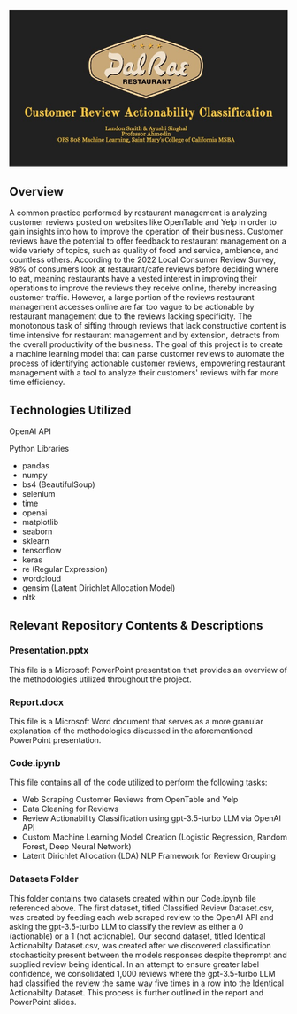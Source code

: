 ![alt text](https://github.com/landonsmith235/Customer_Review_Classification/blob/fcc6833573fb3339df475dc4ccbe9b44c75a97ed/Images/title_slide.jpg)

## **Overview**
A common practice performed by restaurant management is analyzing customer reviews posted on websites like OpenTable and Yelp in order to gain insights into how to improve the operation of their business. Customer reviews have the potential to offer feedback to restaurant management on a wide variety of topics, such as quality of food and service, ambience, and countless others. According to the 2022 Local Consumer Review Survey, 98% of consumers look at restaurant/cafe reviews before deciding where to eat, meaning restaurants have a vested interest in improving their operations to improve the reviews they receive online, thereby increasing customer traffic. However, a large portion of the reviews restaurant management accesses online are far too vague to be actionable by restaurant management due to the reviews lacking specificity. The monotonous task of sifting through reviews that lack constructive content is time intensive for restaurant management and by extension, detracts from the overall productivity of the business. The goal of this project is to create a machine learning model that can parse customer reviews to automate the process of identifying actionable customer reviews, empowering restaurant management with a tool to analyze their customers' reviews with far more time efficiency.

## **Technologies Utilized** 
OpenAI API

Python Libraries
* pandas
* numpy
* bs4 (BeautifulSoup)
* selenium
* time
* openai
* matplotlib
* seaborn
* sklearn
* tensorflow
* keras
* re (Regular Expression)
* wordcloud
* gensim (Latent Dirichlet Allocation Model)
* nltk
  
## **Relevant Repository Contents & Descriptions**

### **Presentation.pptx**
This file is a Microsoft PowerPoint presentation that provides an overview of the methodologies utilized throughout the project. 

### **Report.docx**
This file is a Microsoft Word document that serves as a more granular explanation of the methodologies discussed in the aforementioned PowerPoint presentation.

### **Code.ipynb**
This file contains all of the code utilized to perform the following tasks:
* Web Scraping Customer Reviews from OpenTable and Yelp
* Data Cleaning for Reviews
* Review Actionability Classification using gpt-3.5-turbo LLM via OpenAI API
* Custom Machine Learning Model Creation (Logistic Regression, Random Forest, Deep Neural Network)
* Latent Dirichlet Allocation (LDA) NLP Framework for Review Grouping
  
### **Datasets Folder**
This folder contains two datasets created within our Code.ipynb file referenced above. The first dataset, titled Classified Review Dataset.csv, was created by feeding each web scraped review to the OpenAI API and asking the gpt-3.5-turbo LLM to classify the review as either a 0 (actionable) or a 1 (not actionable). Our second dataset, titled Identical Actionabilty Dataset.csv, was created after we discovered classification stochasticity present between the models responses despite theprompt and supplied review being identical. In an attempt to ensure greater label confidence, we consolidated 1,000 reviews where the gpt-3.5-turbo LLM had classified the review the same way five times in a row into the Identical Actionabilty Dataset. This process is further outlined in the report and PowerPoint slides. 
